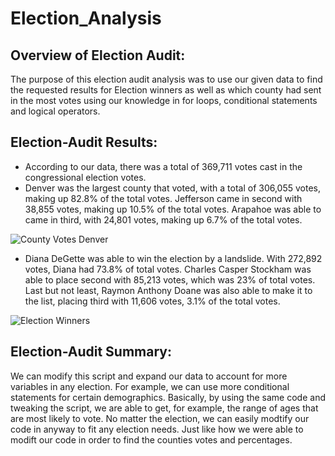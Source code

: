 # Election_Analysis

##  Overview of Election Audit: 

The purpose of this election audit analysis was to use our given data to find the requested results for Election winners as well as which county had sent in the most votes using our knowledge in for loops, conditional statements and logical operators.

##  Election-Audit Results: 

* According to our data, there was a total of 369,711 votes cast in the congressional election votes. 
* Denver was the largest county that voted, with a total of 306,055 votes, making up 82.8% of the total votes. Jefferson came in second with 38,855 votes, making up 10.5% of the total votes. Arapahoe was able to came in third, with 24,801 votes, making up 6.7% of the total votes. 

![County Votes Denver](https://user-images.githubusercontent.com/98780937/156050119-66b7fbf0-d1f7-4630-bfee-5194ae34563f.png)

* Diana DeGette was able to win the election by a landslide. With 272,892 votes, Diana had 73.8% of total votes. Charles Casper Stockham was able to place second with 85,213 votes, which was 23% of total votes. Last but not least, Raymon Anthony Doane was also able to make it to the list, placing third with 11,606 votes, 3.1% of the total votes. 

![Election Winners](https://user-images.githubusercontent.com/98780937/156050246-f29b558d-2d29-40b3-81bd-d47960bd3cea.png)

##  Election-Audit Summary: 

We can modify this script and expand our data to account for more variables in any election. For example, we can use more conditional statements for certain demographics. Basically, by using the same code and tweaking the script, we are able to get, for example, the range of ages that are most likely to vote. No matter the election, we can easily modtify our code in anyway to fit any election needs. Just like how we were able to modift our code in order to find the counties votes and percentages.
